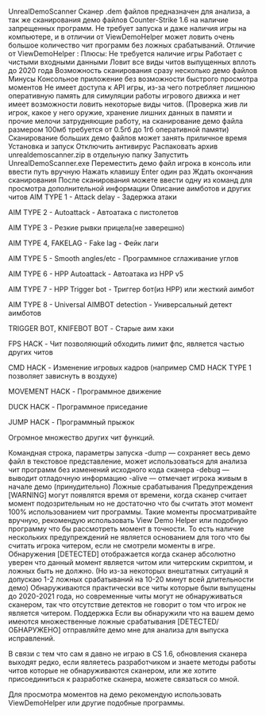 UnrealDemoScanner
Сканер .dem файлов предназначен для анализа, а так же сканирования демо файлов Counter-Strike 1.6 на наличие запрещенных программ.
Не требует запуска и даже наличия игры на компьютере, и в отличии от ViewDemoHelper может ловить очень большое количество чит программ без ложных срабатываний.
Отличие от ViewDemoHelper :
Плюсы:
Не требуется наличие игры
Работает с чистыми входными данными
Ловит все виды читов выпущенных вплоть до 2020 года
Возможность сканирования сразу несколько демо файлов
Минусы
Консольное приложение без возможности быстрого просмотра моментов
Не имеет доступа к API игры, из-за чего потребляет лишнюю оперативную память для симуляции работы игрового движка и нет имеет возможности ловить некоторые виды читов. (Проверка жив ли игрок, какое у него оружие, хранение лишних данных в памяти и прочие мелочи затрудняющие работу, на сканирование демо файла размером 100мб требуется от 0.5гб до 1гб оперативной памяти)
Сканирование больших демо файлов может занять приличное время
Установка и запуск
Отключить антивирус
Распаковать архив unrealdemoscanner.zip в отдельную папку
Запустить UnrealDemoScanner.exe
Переместить демо файл игрока в консоль или ввести путь вручную
Нажать клавишу Enter один раз
Ждать окончания сканирования
После сканирования можете ввести одну из команд для просмотра дополнительной информации
Описание аимботов и других читов
AIM TYPE 1 - Attack delay - Задержка атаки

AIM TYPE 2 - Autoattack - Автоатака с пистолетов

AIM TYPE 3 - Резкие рывки прицела(не заверешно)

AIM TYPE 4, FAKELAG - Fake lag - Фейк лаги

AIM TYPE 5 - Smooth angles/etc - Программное сглаживание углов

AIM TYPE 6 - HPP Autoattack - Автоатака из HPP v5

AIM TYPE 7 - HPP Trigger bot - Триггер бот(из HPP) или жесткий аимбот

AIM TYPE 8 - Universal AIMBOT detection - Универсальный детект аимботов

TRIGGER BOT, KNIFEBOT BOT - Старые аим хаки

FPS HACK - Чит позволяющий обходить лимит фпс, является частью других читов

CMD HACK - Изменение игровых кадров (например CMD HACK TYPE 1 позволяет зависнуть в воздухе)

MOVEMENT HACK - Программное движение

DUCK HACK - Программное приседание

JUMP HACK - Программный прыжок

Огромное множество других чит функций.

Командная строка, параметры запуска
-dump — сохраняет весь демо файл в текстовое представление, может использоваться для анализа чит программ без изменений исходного кода сканера
-debug — выводит отладочную информацию
-alive — отмечает игрока живым в начале демо (принудительно)
Ложные срабатывания
Предупреждения [WARNING]
могут появлятся время от времени, когда сканер считает момент подозрительным но не достаточно что бы считать этот момент 100% использованием чит программы. Такие моменты просматривайте вручную, рекомендую использовать View Demo Helper или подобную программу что бы рассмотреть момент в точности. То есть наличие нескольких предупреждений не является основанием для того что бы считать игрока читером, если не смотрели моменты в игре.
Обнаружения [DETECTED]
отображается когда сканер абсолютно уверен что данный момент является читом или читерским скриптом, и ложных быть не должно. (Но из-за некоторых внештатных ситуаций я допускаю 1-2 ложных срабатываний на 10-20 минут всей длительности демо)
Обнаруживаются практически все читы которые были выпущены до 2020-2021 года, но современные читы могут не обнаруживаться сканером, так что отсутствие детектов не говорит о том что игрок не является читером.
Поддержка
Если вы обнаружили что на вашем демо имеются множественные ложные срабатывания [DETECTED/ОБНАРУЖЕНО] отправляйте демо мне для анализа для выпуска исправлений.

В связи с тем что сам я давно не играю в CS 1.6, обновления сканера выходят редко, если являетесь разработчиком и знаете методы работы читов которые не обнаруживаются сканером, или же хотите присоединиться к разработке сканера, можете связаться со мной.

Для просмотра моментов на демо рекомендую использовать ViewDemoHelper или другие подобные программы.
